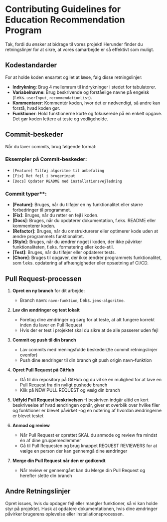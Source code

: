# Contributing Guidelines for Education Recommendation Program

Tak, fordi du ønsker at bidrage til vores projekt! Herunder finder du retningslinjer for at sikre, at vores samarbejde er så effektivt som muligt.

## Kodestandarder

For at holde koden ensartet og let at læse, følg disse retningslinjer:

- **Indrykning**: Brug 4 mellemrum til indrykninger i stedet for tabulatorer.
- **Variabelnavne**: Brug beskrivende og forståelige navne på engelsk (f.eks. `userInput`, `recommendationList`).
- **Kommentarer**: Kommentér koden, hvor det er nødvendigt, så andre kan forstå, hvad koden gør.
- **Funktioner**: Hold funktionerne korte og fokuserede på en enkelt opgave. Det gør koden lettere at teste og vedligeholde.

## Commit-beskeder

Når du laver commits, brug følgende format:

### Eksempler på Commit-beskeder:

- `[Feature] Tilføj algoritme til anbefaling`
- `[Fix] Ret fejl i brugerinput`
- `[Docs] Opdater README med installationsvejledning`

### Commit typer**:
- **[Feature]**: Bruges, når du tilføjer en ny funktionalitet eller større forbedringer til programmet.
- **[Fix]**: Bruges, når du retter en fejl i koden.
- **[Docs]**: Bruges, når du opdaterer dokumentation, f.eks. README eller kommenterer koden.
- **[Refactor]**: Bruges, når du omstrukturerer eller optimerer kode uden at ændre programmets funktionalitet.
- **[Style]**: Bruges, når du ændrer noget i koden, der ikke påvirker funktionaliteten, f.eks. formatering eller kode-stil.
- **[Test]**: Bruges, når du tilføjer eller opdaterer tests.
- **[Chore]**: Bruges til opgaver, der ikke ændrer programmets funktionalitet, som f.eks. opdatering af afhængigheder eller opsætning af CI/CD.

## Pull Request-processen

1. **Opret en ny branch** for dit arbejde:
   - Branch navn: `navn-funktion`, f.eks. `jens-algoritme`.
  
2. **Lav din ændringer og test lokalt**
   - Foretag dine ændringer og sørg for at teste, at alt fungere korrekt inden du laver en Pull Request
   - Hvis der er test i projektet skal du sikre at de alle passerer uden fejl
  
3. **Commit og push til din branch**
   - Lav commits med meningsfulde beskeder(Se commit retningslinjer ovenfor)
   - Push dine ændringer til din branch
     git push origin navn-funktion

4. **Opret Pull Request på GitHub**
   - Gå til din repository på GitHub og du vil se en mulighed for at lave en Pull Request fra din nyligt pushede branch
   - Klik på NEW PULL REQUEST og vælg din branch

5. **Udfyld Pull Request beskrivelsen**
   -I beskriven indgår altid en kort beskriveelse af hvad ændringen opnår, giver et overblik over hvilke filer og funktioner er blevet påvirket
   -og en notering af hvordan ændringerne er blevet testet

6. **Anmod og review**
   - Når Pull Request er oprettet SKAL du anmode og review fra mindst én af dine gruppemedlemmer
   - Gå til Pull Requesten og brug knappet REQUEST REVIEWERS for at vælge en person der kan gennemgå dine ændringer

7. **Merge din Pull Request når den er godkendt**
   - Når review er gennemgået kan du Merge din Pull Request og herefter slette din branch
## Andre Retningslinjer
Opret issues, hvis du opdager fejl eller mangler funktioner, så vi kan holde styr på projektet.
Husk at opdatere dokumentationen, hvis dine ændringer påvirker brugerens oplevelse eller installationsprocessen.



